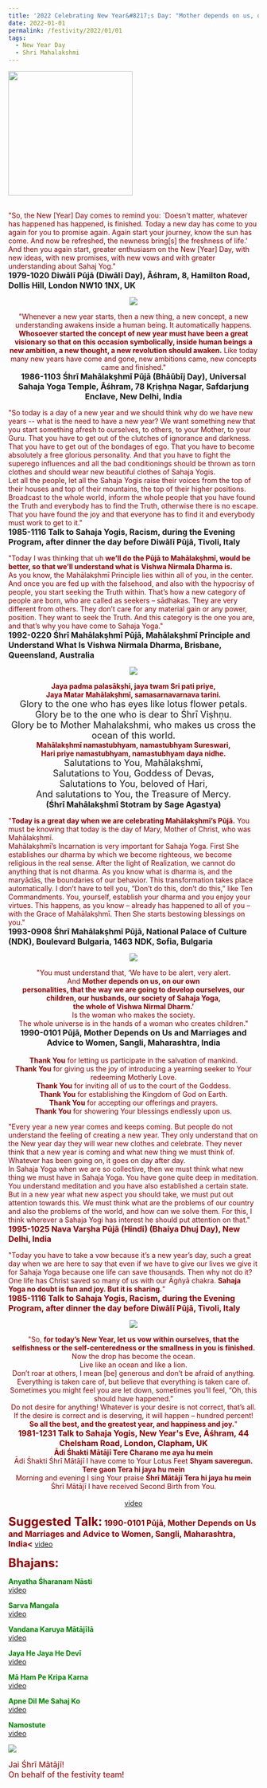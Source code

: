 ```yaml
---
title: '2022 Celebrating New Year&#8217;s Day: "Mother depends on us, on our own personalities, that the way we are going to develop ourselves, our children, our husbands, our society of Sahaja Yoga, the whole of Vishwa Nirmal Dharm." '
date: 2022-01-01
permalink: /festivity/2022/01/01
tags:
  - New Year Day
  - Shri Mahalakshmi
---
```


<div style="text-align: left"><img src="/images/image1.png" width="250" /></div><br>

<p>
<font color="DarkRed">"So, the New [Year] Day comes to remind you: `Doesn't matter, whatever has happened has happened, is finished. Today a new day has come to you again for you to promise again. Again start your journey, know the sun has come. And now be refreshed, the newness bring[s] the freshness of life.' And then you again start, greater enthusiasm on the New [Year] Day, with new ideas, with new promises, with new vows and with greater understanding about Sahaj Yog."</font><br>
<font size="+0"><b>1979-1020 Diwālī Pūjā (Diwālī Day), Āśhram, 8, Hamilton Road, Dollis Hill, London NW10 1NX, UK</b></font>
</p>

<div style="text-align: center"><img src="/images/image871.png" /></div>

<p style="text-align:center;">
<font color="DarkRed">"Whenever a new year starts, then a new thing, a new concept, a new understanding awakens inside a human being. It automatically happens. <b>Whosoever started the concept of new year must have been a great visionary so that on this occasion symbolically, inside human beings a new ambition, a new thought, a new revolution should awaken.</b> Like today many new years have come and gone, new ambitions came, new concepts came and finished."</font><br>
<font size="+0"><b>1986-1103 Śhrī Mahālakṣhmī Pūjā (Bhāūbīj Day), Universal Sahaja Yoga Temple, Āśhram, 78 Kṛiṣhṇa Nagar, Safdarjung Enclave, New Delhi, India</b></font>
</p>

<p>
<font color="DarkRed">"So today is a day of a new year and we should think why do we have new years -- what is the need to have a new year? We want something new that you start something afresh to ourselves, to others, to your Mother, to your Guru. That you have to get out of the clutches of ignorance and darkness. That you have to get out of the bondages of ego. That you have to become absolutely a free glorious personality. And that you have to fight the superego influences and all the bad conditionings should be thrown as torn clothes and should wear new beautiful clothes of Sahaja Yogis.<br>
Let all the people, let all the Sahaja Yogis raise their voices from the top of their houses and top of their mountains, the top of their higher positions. Broadcast to the whole world, inform the whole people that you have found the Truth and everybody has to find the Truth, otherwise there is no escape. That you have found the joy and that everyone has to find it and everybody must work to get to it."</font><br>
<font size="+0"><b>1985-1116 Talk to Sahaja Yogis, Racism, during the Evening Program, after dinner the day before Diwālī Pūjā, Tivoli, Italy</b></font>
</p>

<p>
<font color="DarkRed">"Today I was thinking that uh <b>we’ll do the Pūjā to Mahālakṣhmī, would be better, so that we’ll understand what is Vishwa Nirmala Dharma is.</b><br>
As you know, the Mahālakṣhmī Principle lies within all of you, in the center. And once you are fed up with the falsehood, and also with the hypocrisy of people, you start seeking the Truth within. That’s how a new category of people are born, who are called as seekers – sādhakas. They are very different from others. They don’t care for any material gain or any power, position. They want to seek the Truth. And this category is the one you are, and that’s why you have come to Sahaja Yoga."</font><br>
<font size="+0"><b>1992-0220 Śhrī Mahālakṣhmī Pūjā, Mahālakṣhmī Principle and Understand What Is Vishwa Nirmala Dharma, Brisbane, Queensland, Australia</b></font>
</p>

<div style="text-align: center"><img src="/images/image872.png" /></div>

<p style="text-align:center;">
<font color="DarkRed"><b>Jaya padma palasākṣhi, jaya twam Sri pati priye,<br>
Jaya Matar Mahālakṣhmī, samasarnavarnava tarini.</b></font><br>
<font size="+1">Glory to the one who has eyes like lotus flower petals.<br>
Glory be to the one who is dear to Śhrī Viṣhṇu.<br>  
Glory be to Mother Mahalakshmi, who makes us cross the ocean of this world.</font><br>
<font color="DarkRed"><b>Mahālakṣhmī namastubhyam, namastubhyam Sureswari,<br>
Hari priye namastubhyam, namastubhyam daya nidhe.</b></font><br>
<font size="+1">Salutations to You, Mahālakṣhmī,<br>
Salutations to You, Goddess of Devas,<br>
Salutations to You, beloved of Hari,<br>
And salutations to You, the Treasure of Mercy.</font><br>
<font size="+0"><b>(Śhrī Mahālakṣhmī Stotram by Sage Agastya)</b></font><br>
</p>

<p>
<font color="DarkRed">"<b>Today is a great day when we are celebrating Mahālakṣhmī’s Pūjā.</b> You must be knowing that today is the day of Mary, Mother of Christ, who was Mahālakṣhmī.<br>
Mahālakṣhmī’s Incarnation is very important for Sahaja Yoga. First She establishes our dharma by which we become righteous, we become religious in the real sense. After the light of Realization, we cannot do anything that is not dharma. As you know what is dharma is, and the maryādās, the boundaries of our behavior. This transformation takes place automatically. I don’t have to tell you, “Don’t do this, don’t do this,” like Ten Commandments. You, yourself, establish your dharma and you enjoy your virtues. This happens, as you know – already has happened to all of you – with the Grace of Mahālakṣhmī. Then She starts bestowing blessings on you."</font><br>
<font size="+0"><b>1993-0908 Śhrī Mahālakṣhmī Pūjā, National Palace of Culture (NDK), Boulevard Bulgaria, 1463 NDK, Sofia, Bulgaria</b></font>
</p>

<div style="text-align: center"><img src="/images/image873.png" /></div>

<p style="text-align:center;">
<font color="DarkRed">"You must understand that, ‘We have to be alert, very alert.<br>
And <b>Mother depends on us, on our own<br>
personalities, that the way we are going to develop ourselves, our children, our husbands, our society of Sahaja Yoga,<br>
the whole of Vishwa Nirmal Dharm.’</b><br>
Is the woman who makes the society.<br>
The whole universe is in the hands of a woman who creates children."</font><br>
<font size="+0"><b>1990-0101 Pūjā, Mother Depends on Us and Marriages and Advice to Women, Sangli, Maharashtra, India</b></font>
<br>
<br>
<font color="DarkRed"><b>Thank You</b> for letting us participate in the salvation of mankind.<br>
<b>Thank You</b> for giving us the joy of introducing a yearning seeker to Your redeeming Motherly Love.<br>
<b>Thank You</b> for inviting all of us to the court of the Goddess.<br>
<b>Thank You</b> for establishing the Kingdom of God on Earth.<br>
<b>Thank You</b> for accepting our offerings and prayers.<br>
<b>Thank You</b> for showering Your blessings endlessly upon us.<br>
</p>

<p>
<font color="DarkRed">"Every year a new year comes and keeps coming. But people do not understand the feeling of creating a new year. They only understand that on the New year day they will wear new clothes and celebrate. They never think that a new year is coming and what new thing we must think of. Whatever has been going on, it goes on day after day.<br>
In Sahaja Yoga when we are so collective, then we must think what new thing we must have in Sahaja Yoga. You have gone quite deep in meditation. You understand meditation and you have also established a certain state. But in a new year what new aspect you should take, we must put out attention towards this. We must think what are the problems of our country and also the problems of the world, and how can we solve them. For this, I think wherever a Sahaja Yogi has interest he should put attention on that."</font><br>
<font size="+0"><b>1995-1025 Nava Varṣha Pūjā (Hindi) (Bhaiya Dhuj Day), New Delhi, India</b></font>
</p>

<p>
<font color="DarkRed">"Today you have to take a vow because it’s a new year’s day, such a great day when we are here to say that even if we have to give our lives we give it for Sahaja Yoga because one life can save thousands. Then why not do it? One life has Christ saved so many of us with our Āgñyā chakra. <b>Sahaja Yoga no doubt is fun and joy. But it is sharing.</b>"</font><br>
<font size="+0"><b>1985-1116 Talk to Sahaja Yogis, Racism, during the Evening Program, after dinner the day before Diwālī Pūjā, Tivoli, Italy</b></font>
</p>

<div style="text-align: center"><img src="/images/image874.png" /></div>

<p style="text-align:center;">
<font color="DarkRed">"So, <b>for today’s New Year, let us vow within ourselves, that the selfishness or the self-centeredness or the smallness in you is finished.</b><br>
Now the drop has become the ocean.<br>
Live like an ocean and like a lion.<br>
Don’t roar at others, I mean [be] generous and don’t be afraid of anything. Everything is taken care of, but believe that everything is taken care of. Sometimes you might feel you are let down, sometimes you’ll feel, “Oh, this should have happened.”<br>
Do not desire for anything! Whatever is your desire is not correct, that’s all. If the desire is correct and is deserving, it will happen – hundred percent!<br>
<b>So all the best, and the greatest year, and happiness and joy.</b>"</font><br>
<font size="+0"><b>1981-1231 Talk to Sahaja Yogis, New Year's Eve, Āśhram, 44 Chelsham Road, London, Clapham, UK</b></font>
<br>
<b>Ādi Śhakti Mātājī Tere Charano me aya hu mein</b><br>
Ādi Śhakti Śhrī Mātājī I have come to Your Lotus Feet
<b>Shyam saveregun. Tere gaon Tera hi jaya hu mein</b><br>
Morning and evening I sing Your praise
<b>Śhrī Mātājī Tera hi jaya hu mein</b><br>
Śhrī Mātājī I have received Second Birth from You.<br>
<br>
<a href="https://youtu.be/L1wSDCxZKS0">video</a>
</p>

<font size="+2"><b>Suggested Talk:</b></font> 
<font size="+0"><b>1990-0101 Pūjā, Mother Depends on Us and Marriages and Advice to Women, Sangli, Maharashtra, India<</b></font>
<a href="https://vimeo.com/25165137"> video</a><br>

<font size="+2"><b>Bhajans:</b></font>

<p>
<font color="green"><b>Anyatha Śharanam Nāsti</b></font><br>
<a href="https://seven-teams.github.io/Videos_Links.html">video</a>
</p>

<p>
<font color="green"><b>Sarva Mangala</b></font><br>
<a href="https://seven-teams.github.io/Videos_Links.html">video</a>
</p>

<p>
<font color="green"><b>Vandana Karuya Mātājīlā</b></font><br>
<a href="https://seven-teams.github.io/Videos_Links.html">video</a>
</p>

<p>
<font color="green"><b>Jaya He Jaya He Devī</b></font><br>
<a href="https://seven-teams.github.io/Videos_Links.html">video</a>
</p>
 
<p>
<font color="green"><b>Mā Ham Pe Kripa Karna</b></font><br>
<a href="https://seven-teams.github.io/Videos_Links.html">video</a>
</p>

<p>
<font color="green"><b>Apne Dil Me Sahaj Ko</b></font><br>
<a href="https://seven-teams.github.io/Videos_Links.html">video</a>
</p>

<p>
<font color="green"><b>Namostute</b></font><br>
<a href="https://seven-teams.github.io/Videos_Links.html">video</a>
</p>

<div style="text-align: left"><img src="/images/image875.png" /></div>

<p>
<font size="+0">Jai Śhrī Mātājī!<br>
On behalf of the festivity team!</font>
</p>